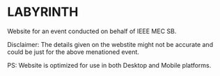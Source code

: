# LABYRINTH
Website for an event conducted on behalf of IEEE MEC SB.

Disclaimer: The details given on the webstite might not be accurate and could be just for the above menationed event.

PS: Website is optimized for use in both Desktop and Mobile platforms.
